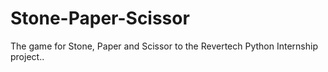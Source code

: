 # Stone-Paper-Scissor
The game for Stone, Paper and Scissor to the Revertech Python Internship project..
